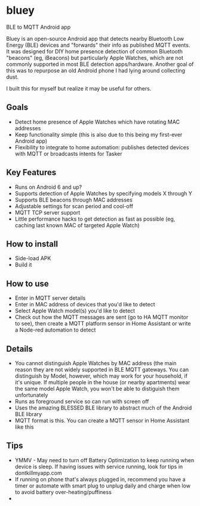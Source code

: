 # bluey
BLE to MQTT Android app

Bluey is an open-source Android app that detects nearby Bluetooth Low Energy (BLE) devices and "forwards" their info as published MQTT events. It was designed for DIY home presence detection of common Bluetooth "beacons" (eg, iBeacons) but particularly Apple Watches, which are not commonly supported in most BLE detection apps/hardware.  Another goal of this was to repurpose an old Android phone I had lying around collecting dust.

I built this for myself but realize it may be useful for others.

## Goals
 * Detect home presence of Apple Watches which have rotating MAC addresses
 * Keep functionality simple (this is also due to this being my first-ever Android app)
 * Flexibility to integrate to home automation: publishes detected devices with MQTT or broadcasts intents for Tasker

## Key Features
 * Runs on Android 6 and up?
 * Supports detection of Apple Watches by specifying models X through Y
 * Supports BLE beacons through MAC addresses
 * Adjustable settings for scan period and cool-off
 * MQTT TCP server support
 * Little performance hacks to get detection as fast as possible (eg, caching last known MAC of targeted Apple Watch)
 
 ## How to install
  * Side-load APK
  * Build it
  
 ## How to use
  * Enter in MQTT server details
  * Enter in MAC address of devices that you'd like to detect
  * Select Apple Watch model(s) you'd like to detect
  * Check out how the MQTT messages are sent (go to HA MQTT monitor to see), then create a MQTT platform sensor in Home Assistant or write a Node-red automation to detect
  
 ## Details
  * You cannot distinguish Apple Watches by MAC address (the main reason they are not widely supported in BLE MQTT gateways. You can distinguish by Model, however, which may work for your household, if it's unique. If multiple people in the house (or nearby apartments) wear the same model Apple Watch, you won't be able to distiguish them unfortunately
  * Runs as foreground service so can run with screen off
  * Uses the amazing BLESSED BLE library to abstract much of the Android BLE library
  * MQTT format is this. You can create a MQTT sensor in Home Assistant like this
  
 ## Tips
  * YMMV - May need to turn off Battery Optimization to keep running when device is sleep. If having issues with service running, look for tips in dontkillmyapp.com
  * If running on phone that's always plugged in, recommend you have a timer or automate with smart plug to unplug daily and charge when low to avoid battery over-heating/puffiness
  * 
